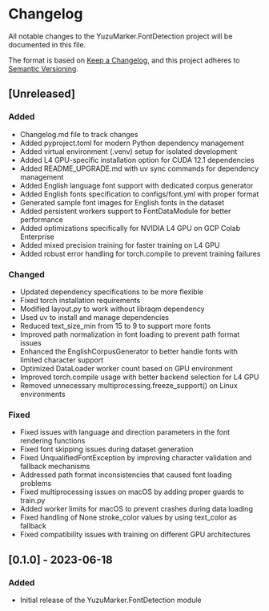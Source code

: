 # Changelog

All notable changes to the YuzuMarker.FontDetection project will be documented in this file.

The format is based on [Keep a Changelog](https://keepachangelog.com/en/1.0.0/),
and this project adheres to [Semantic Versioning](https://semver.org/spec/v2.0.0.html).

## [Unreleased]
### Added
- Changelog.md file to track changes
- Added pyproject.toml for modern Python dependency management
- Added virtual environment (.venv) setup for isolated development
- Added L4 GPU-specific installation option for CUDA 12.1 dependencies
- Added README_UPGRADE.md with uv sync commands for dependency management
- Added English language font support with dedicated corpus generator
- Added English fonts specification to configs/font.yml with proper format
- Generated sample font images for English fonts in the dataset
- Added persistent workers support to FontDataModule for better performance
- Added optimizations specifically for NVIDIA L4 GPU on GCP Colab Enterprise
- Added mixed precision training for faster training on L4 GPU
- Added robust error handling for torch.compile to prevent training failures

### Changed
- Updated dependency specifications to be more flexible
- Fixed torch installation requirements
- Modified layout.py to work without libraqm dependency
- Used uv to install and manage dependencies
- Reduced text_size_min from 15 to 9 to support more fonts
- Improved path normalization in font loading to prevent path format issues
- Enhanced the EnglishCorpusGenerator to better handle fonts with limited character support
- Optimized DataLoader worker count based on GPU environment
- Improved torch.compile usage with better backend selection for L4 GPU
- Removed unnecessary multiprocessing.freeze_support() on Linux environments

### Fixed
- Fixed issues with language and direction parameters in the font rendering functions
- Fixed font skipping issues during dataset generation
- Fixed UnqualifiedFontException by improving character validation and fallback mechanisms
- Addressed path format inconsistencies that caused font loading problems
- Fixed multiprocessing issues on macOS by adding proper guards to train.py
- Added worker limits for macOS to prevent crashes during data loading
- Fixed handling of None stroke_color values by using text_color as fallback
- Fixed compatibility issues with training on different GPU architectures

## [0.1.0] - 2023-06-18
### Added
- Initial release of the YuzuMarker.FontDetection module 